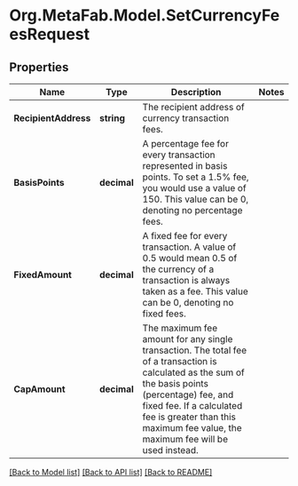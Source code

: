 
# Org.MetaFab.Model.SetCurrencyFeesRequest

## Properties

Name | Type | Description | Notes
------------ | ------------- | ------------- | -------------
**RecipientAddress** | **string** | The recipient address of currency transaction fees. | 
**BasisPoints** | **decimal** | A percentage fee for every transaction represented in basis points. To set a 1.5% fee, you would use a value of 150. This value can be 0, denoting no percentage fees. | 
**FixedAmount** | **decimal** | A fixed fee for every transaction. A value of 0.5 would mean 0.5 of the currency of a transaction is always taken as a fee. This value can be 0, denoting no fixed fees. | 
**CapAmount** | **decimal** | The maximum fee amount for any single transaction. The total fee of a transaction is calculated as the sum of the basis points (percentage) fee, and fixed fee. If a calculated fee is greater than this maximum fee value, the maximum fee will be used instead. | 

[[Back to Model list]](../README.md#documentation-for-models)
[[Back to API list]](../README.md#documentation-for-api-endpoints)
[[Back to README]](../README.md)

